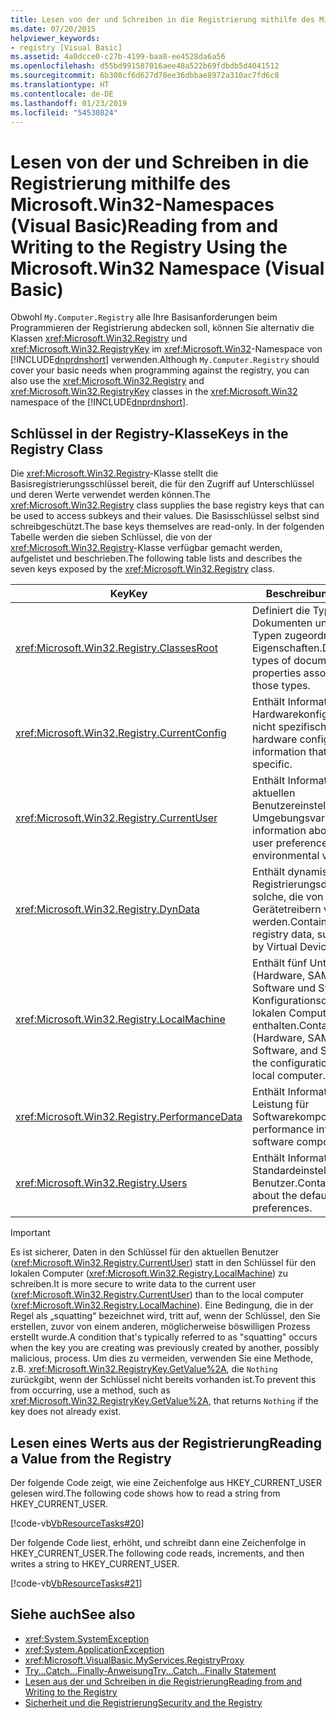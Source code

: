 ```yaml
---
title: Lesen von der und Schreiben in die Registrierung mithilfe des Microsoft.Win32-Namespaces (Visual Basic)
ms.date: 07/20/2015
helpviewer_keywords:
- registry [Visual Basic]
ms.assetid: 4a0dcce0-c27b-4199-baa8-ee4528da6a56
ms.openlocfilehash: d55bd991587016aee48a522b69fdbdb5d4041512
ms.sourcegitcommit: 6b308cf6d627d78ee36dbbae8972a310ac7fd6c8
ms.translationtype: HT
ms.contentlocale: de-DE
ms.lasthandoff: 01/23/2019
ms.locfileid: "54530824"
---
```

# <a name="reading-from-and-writing-to-the-registry-using-the-microsoftwin32-namespace-visual-basic"></a><span data-ttu-id="b0d50-102">Lesen von der und Schreiben in die Registrierung mithilfe des Microsoft.Win32-Namespaces (Visual Basic)</span><span class="sxs-lookup"><span data-stu-id="b0d50-102">Reading from and Writing to the Registry Using the Microsoft.Win32 Namespace (Visual Basic)</span></span>
<span data-ttu-id="b0d50-103">Obwohl `My.Computer.Registry` alle Ihre Basisanforderungen beim Programmieren der Registrierung abdecken soll, können Sie alternativ die Klassen <xref:Microsoft.Win32.Registry> und <xref:Microsoft.Win32.RegistryKey> im <xref:Microsoft.Win32>-Namespace von [!INCLUDE[dnprdnshort](~/includes/dnprdnshort-md.md)] verwenden.</span><span class="sxs-lookup"><span data-stu-id="b0d50-103">Although `My.Computer.Registry` should cover your basic needs when programming against the registry, you can also use the <xref:Microsoft.Win32.Registry> and <xref:Microsoft.Win32.RegistryKey> classes in the <xref:Microsoft.Win32> namespace of the [!INCLUDE[dnprdnshort](~/includes/dnprdnshort-md.md)].</span></span>  
  
## <a name="keys-in-the-registry-class"></a><span data-ttu-id="b0d50-104">Schlüssel in der Registry-Klasse</span><span class="sxs-lookup"><span data-stu-id="b0d50-104">Keys in the Registry Class</span></span>  
 <span data-ttu-id="b0d50-105">Die <xref:Microsoft.Win32.Registry>-Klasse stellt die Basisregistrierungsschlüssel bereit, die für den Zugriff auf Unterschlüssel und deren Werte verwendet werden können.</span><span class="sxs-lookup"><span data-stu-id="b0d50-105">The <xref:Microsoft.Win32.Registry> class supplies the base registry keys that can be used to access subkeys and their values.</span></span> <span data-ttu-id="b0d50-106">Die Basisschlüssel selbst sind schreibgeschützt.</span><span class="sxs-lookup"><span data-stu-id="b0d50-106">The base keys themselves are read-only.</span></span> <span data-ttu-id="b0d50-107">In der folgenden Tabelle werden die sieben Schlüssel, die von der <xref:Microsoft.Win32.Registry>-Klasse verfügbar gemacht werden, aufgelistet und beschrieben.</span><span class="sxs-lookup"><span data-stu-id="b0d50-107">The following table lists and describes the seven keys exposed by the <xref:Microsoft.Win32.Registry> class.</span></span>  
  
|<span data-ttu-id="b0d50-108">**Key**</span><span class="sxs-lookup"><span data-stu-id="b0d50-108">**Key**</span></span>|<span data-ttu-id="b0d50-109">**Beschreibung**</span><span class="sxs-lookup"><span data-stu-id="b0d50-109">**Description**</span></span>|  
|-------------|---------------------|  
|<xref:Microsoft.Win32.Registry.ClassesRoot>|<span data-ttu-id="b0d50-110">Definiert die Typen von Dokumenten und die diesen Typen zugeordneten Eigenschaften.</span><span class="sxs-lookup"><span data-stu-id="b0d50-110">Defines the types of documents and the properties associated with those types.</span></span>|  
|<xref:Microsoft.Win32.Registry.CurrentConfig>|<span data-ttu-id="b0d50-111">Enthält Informationen zur Hardwarekonfiguration, die nicht spezifisch sind.</span><span class="sxs-lookup"><span data-stu-id="b0d50-111">Contains hardware configuration information that is not user-specific.</span></span>|  
|<xref:Microsoft.Win32.Registry.CurrentUser>|<span data-ttu-id="b0d50-112">Enthält Informationen über die aktuellen Benutzereinstellungen, z.B. Umgebungsvariablen.</span><span class="sxs-lookup"><span data-stu-id="b0d50-112">Contains information about the current user preferences, such as environmental variables.</span></span>|  
|<xref:Microsoft.Win32.Registry.DynData>|<span data-ttu-id="b0d50-113">Enthält dynamische Registrierungsdaten, z.B. solche, die von virtuellen Gerätetreibern verwendet werden.</span><span class="sxs-lookup"><span data-stu-id="b0d50-113">Contains dynamic registry data, such as that used by Virtual Device Drivers.</span></span>|  
|<xref:Microsoft.Win32.Registry.LocalMachine>|<span data-ttu-id="b0d50-114">Enthält fünf Unterschlüssel (Hardware, SAM, Security, Software und System), die die Konfigurationsdaten für den lokalen Computer enthalten.</span><span class="sxs-lookup"><span data-stu-id="b0d50-114">Contains five subkeys (Hardware, SAM, Security, Software, and System) that hold the configuration data for the local computer.</span></span>|  
|<xref:Microsoft.Win32.Registry.PerformanceData>|<span data-ttu-id="b0d50-115">Enthält Informationen zur Leistung für Softwarekomponenten.</span><span class="sxs-lookup"><span data-stu-id="b0d50-115">Contains performance information for software components.</span></span>|  
|<xref:Microsoft.Win32.Registry.Users>|<span data-ttu-id="b0d50-116">Enthält Informationen zu den Standardeinstellungen für Benutzer.</span><span class="sxs-lookup"><span data-stu-id="b0d50-116">Contains information about the default user preferences.</span></span>|  
  
> [!IMPORTANT]
>  <span data-ttu-id="b0d50-117">Es ist sicherer, Daten in den Schlüssel für den aktuellen Benutzer (<xref:Microsoft.Win32.Registry.CurrentUser>) statt in den Schlüssel für den lokalen Computer (<xref:Microsoft.Win32.Registry.LocalMachine>) zu schreiben.</span><span class="sxs-lookup"><span data-stu-id="b0d50-117">It is more secure to write data to the current user (<xref:Microsoft.Win32.Registry.CurrentUser>) than to the local computer (<xref:Microsoft.Win32.Registry.LocalMachine>).</span></span> <span data-ttu-id="b0d50-118">Eine Bedingung, die in der Regel als „squatting“ bezeichnet wird, tritt auf, wenn der Schlüssel, den Sie erstellen, zuvor von einem anderen, möglicherweise böswilligen Prozess erstellt wurde.</span><span class="sxs-lookup"><span data-stu-id="b0d50-118">A condition that's typically referred to as "squatting" occurs when the key you are creating was previously created by another, possibly malicious, process.</span></span> <span data-ttu-id="b0d50-119">Um dies zu vermeiden, verwenden Sie eine Methode, z.B. <xref:Microsoft.Win32.RegistryKey.GetValue%2A>, die `Nothing` zurückgibt, wenn der Schlüssel nicht bereits vorhanden ist.</span><span class="sxs-lookup"><span data-stu-id="b0d50-119">To prevent this from occurring, use a method, such as <xref:Microsoft.Win32.RegistryKey.GetValue%2A>, that returns `Nothing` if the key does not already exist.</span></span>  
  
## <a name="reading-a-value-from-the-registry"></a><span data-ttu-id="b0d50-120">Lesen eines Werts aus der Registrierung</span><span class="sxs-lookup"><span data-stu-id="b0d50-120">Reading a Value from the Registry</span></span>  
 <span data-ttu-id="b0d50-121">Der folgende Code zeigt, wie eine Zeichenfolge aus HKEY_CURRENT_USER gelesen wird.</span><span class="sxs-lookup"><span data-stu-id="b0d50-121">The following code shows how to read a string from HKEY_CURRENT_USER.</span></span>  
  
 [!code-vb[VbResourceTasks#20](../../../../visual-basic/developing-apps/programming/computer-resources/codesnippet/VisualBasic/reading-from-and-writing-to-the-registry-using-the-microsoft-win32-namespace_1.vb)]  
  
 <span data-ttu-id="b0d50-122">Der folgende Code liest, erhöht, und schreibt dann eine Zeichenfolge in HKEY_CURRENT_USER.</span><span class="sxs-lookup"><span data-stu-id="b0d50-122">The following code reads, increments, and then writes a string to HKEY_CURRENT_USER.</span></span>  
  
 [!code-vb[VbResourceTasks#21](../../../../visual-basic/developing-apps/programming/computer-resources/codesnippet/VisualBasic/reading-from-and-writing-to-the-registry-using-the-microsoft-win32-namespace_2.vb)]  
  
## <a name="see-also"></a><span data-ttu-id="b0d50-123">Siehe auch</span><span class="sxs-lookup"><span data-stu-id="b0d50-123">See also</span></span>
- <xref:System.SystemException>
- <xref:System.ApplicationException>
- <xref:Microsoft.VisualBasic.MyServices.RegistryProxy>
- [<span data-ttu-id="b0d50-124">Try...Catch...Finally-Anweisung</span><span class="sxs-lookup"><span data-stu-id="b0d50-124">Try...Catch...Finally Statement</span></span>](../../../../visual-basic/language-reference/statements/try-catch-finally-statement.md)
- [<span data-ttu-id="b0d50-125">Lesen aus der und Schreiben in die Registrierung</span><span class="sxs-lookup"><span data-stu-id="b0d50-125">Reading from and Writing to the Registry</span></span>](../../../../visual-basic/developing-apps/programming/computer-resources/reading-from-and-writing-to-the-registry.md)
- [<span data-ttu-id="b0d50-126">Sicherheit und die Registrierung</span><span class="sxs-lookup"><span data-stu-id="b0d50-126">Security and the Registry</span></span>](../../../../visual-basic/developing-apps/programming/computer-resources/security-and-the-registry.md)
